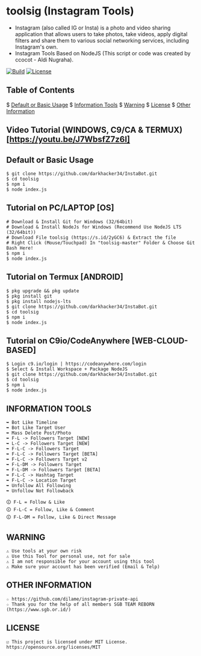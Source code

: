 # toolsig (Instagram Tools)
* Instagram (also called IG or Insta) is a photo and video sharing application that allows users to take photos, take videos, apply digital filters and share them to various social networking services, including Instagram's own.
* Instagram Tools Based on NodeJS (This script or code was created by ccocot - Aldi Nugraha).

[![Build](https://img.shields.io/badge/Codename_-_toolsig_v4.0-brightgreen.svg)]()
[![License](http://img.shields.io/:license-MIT-brightgreen.svg?style=flat)](LICENSE)

## Table of Contents
$ [Default or Basic Usage](#Default-or-Basic-Usage)
$ [Information Tools](#INFORMATION-TOOLS)
$ [Warning](#WARNING)
$ [License](#LICENSE)
$ [Other Information](#OTHER-INFORMATION)

## Video Tutorial (WINDOWS, C9/CA & TERMUX) [https://youtu.be/J7WbsfZ7z6I]

## Default or Basic Usage
	$ git clone https://github.com/darkhacker34/InstaBot.git
	$ cd toolsig
	$ npm i
	$ node index.js
	
## Tutorial on PC/LAPTOP [OS]
	# Download & Install Git for Windows (32/64bit)
	# Download & Install NodeJs for Windows (Recommend Use NodeJS LTS (32/64bit))
	# Download File toolsig (https://s.id/2yGC6) & Extract the file
	# Right Click (Mouse/Touchpad) In "toolsig-master" Folder & Choose Git Bash Here!
	$ npm i
	$ node index.js

## Tutorial on Termux [ANDROID]
	$ pkg upgrade && pkg update
	$ pkg install git
	$ pkg install nodejs-lts
	$ git clone https://github.com/darkhacker34/InstaBot.git
	$ cd toolsig
	$ npm i
	$ node index.js

## Tutorial on C9io/CodeAnywhere [WEB-CLOUD-BASED]
	$ Login c9.io/login | https://codeanywhere.com/login
	$ Select & Install Workspace + Package NodeJS
	$ git clone https://github.com/darkhacker34/InstaBot.git
	$ cd toolsig
	$ npm i
	$ node index.js

## INFORMATION TOOLS
	➥ Bot Like Timeline
	➥ Bot Like Target User
	➥ Mass Delete Post/Photo
	➥ F-L -> Followers Target [NEW]
	➥ L-C -> Followers Target [NEW]
	➥ F-L-C -> Followers Target
	➥ F-L-C -> Followers Target [BETA]
	➥ F-L-C -> Followers Target v2
	➥ F-L-DM -> Followers Target
	➥ F-L-DM -> Followers Target [BETA]
	➥ F-L-C -> Hashtag Target
	➥ F-L-C -> Location Target
	➥ Unfollow All Following
	➥ Unfollow Not Followback
	
	🛈 F-L = Follow & Like
	🛈 F-L-C = Follow, Like & Comment
	🛈 F-L-DM = Follow, Like & Direct Message

## WARNING
	⚠ Use tools at your own risk
	⚠ Use this Tool for personal use, not for sale
	⚠ I am not responsible for your account using this tool
	⚠ Make sure your account has been verified (Email & Telp)

## OTHER INFORMATION
	☆ https://github.com/dilame/instagram-private-api
	☆ Thank you for the help of all members SGB TEAM REBORN (https://www.sgb.or.id/)

## LICENSE
	☑ This project is licensed under MIT License. https://opensource.org/licenses/MIT

